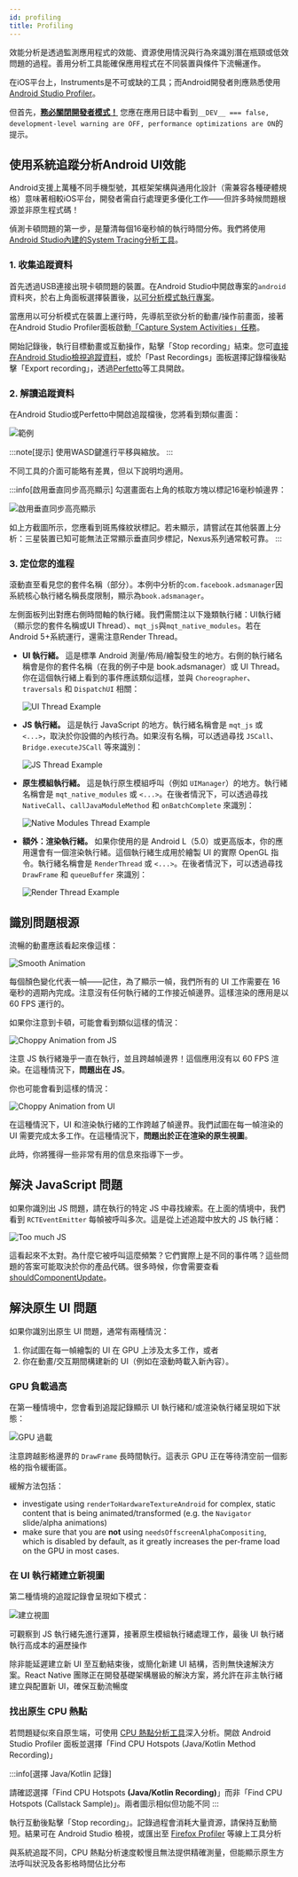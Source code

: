 ```yaml
---
id: profiling
title: Profiling
---
```


效能分析是透過監測應用程式的效能、資源使用情況與行為來識別潛在瓶頸或低效問題的過程。善用分析工具能確保應用程式在不同裝置與條件下流暢運作。

在iOS平台上，Instruments是不可或缺的工具；而Android開發者則應熟悉使用[Android Studio Profiler](profiling.md#profiling-android-ui-performance-with-system-tracing)。

但首先，[**務必關閉開發者模式！**](performance.md#running-in-development-mode-devtrue) 您應在應用日誌中看到`__DEV__ === false, development-level warning are OFF, performance optimizations are ON`的提示。

## 使用系統追蹤分析Android UI效能

Android支援上萬種不同手機型號，其框架架構與通用化設計（需兼容各種硬體規格）意味著相較iOS平台，開發者需自行處理更多優化工作——但許多時候問題根源並非原生程式碼！

偵測卡頓問題的第一步，是釐清每個16毫秒幀的執行時間分佈。我們將使用[Android Studio內建的System Tracing分析工具](https://developer.android.com/studio/profile)。

### 1. 收集追蹤資料

首先透過USB連接出現卡頓問題的裝置。在Android Studio中開啟專案的`android`資料夾，於右上角面板選擇裝置後，[以可分析模式執行專案](https://developer.android.com/studio/profile#build-and-run)。

當應用以可分析模式在裝置上運行時，先導航至欲分析的動畫/操作前畫面，接著在Android Studio Profiler面板啟動[「Capture System Activities」任務](https://developer.android.com/studio/profile#start-profiling)。

開始記錄後，執行目標動畫或互動操作，點擊「Stop recording」結束。您可[直接在Android Studio檢視追蹤資料](https://developer.android.com/studio/profile/jank-detection)，或於「Past Recordings」面板選擇記錄檔後點擊「Export recording」，透過[Perfetto](https://perfetto.dev/)等工具開啟。

### 2. 解讀追蹤資料

在Android Studio或Perfetto中開啟追蹤檔後，您將看到類似畫面：

![範例](/docs/assets/SystraceExample.png)

:::note[提示]
使用WASD鍵進行平移與縮放。
:::

不同工具的介面可能略有差異，但以下說明均適用。

:::info[啟用垂直同步高亮顯示]
勾選畫面右上角的核取方塊以標記16毫秒幀邊界：

![啟用垂直同步高亮顯示](/docs/assets/SystraceHighlightVSync.png)

如上方截圖所示，您應看到斑馬條紋狀標記。若未顯示，請嘗試在其他裝置上分析：三星裝置已知可能無法正常顯示垂直同步標記，Nexus系列通常較可靠。
:::

### 3. 定位您的進程

滾動直至看見您的套件名稱（部分）。本例中分析的`com.facebook.adsmanager`因系統核心執行緒名稱長度限制，顯示為`book.adsmanager`。

左側面板列出對應右側時間軸的執行緒。我們需關注以下幾類執行緒：UI執行緒（顯示您的套件名稱或UI Thread）、`mqt_js`與`mqt_native_modules`。若在Android 5+系統運行，還需注意Render Thread。

- **UI 執行緒。** 這是標準 Android 測量/佈局/繪製發生的地方。右側的執行緒名稱會是你的套件名稱（在我的例子中是 book.adsmanager）或 UI Thread。你在這個執行緒上看到的事件應該類似這樣，並與 `Choreographer`、`traversals` 和 `DispatchUI` 相關：

  ![UI Thread Example](/docs/assets/SystraceUIThreadExample.png)

- **JS 執行緒。** 這是執行 JavaScript 的地方。執行緒名稱會是 `mqt_js` 或 `<...>`，取決於你設備的內核行為。如果沒有名稱，可以透過尋找 `JSCall`、`Bridge.executeJSCall` 等來識別：

  ![JS Thread Example](/docs/assets/SystraceJSThreadExample.png)

- **原生模組執行緒。** 這是執行原生模組呼叫（例如 `UIManager`）的地方。執行緒名稱會是 `mqt_native_modules` 或 `<...>`。在後者情況下，可以透過尋找 `NativeCall`、`callJavaModuleMethod` 和 `onBatchComplete` 來識別：

  ![Native Modules Thread Example](/docs/assets/SystraceNativeModulesThreadExample.png)

- **額外：渲染執行緒。** 如果你使用的是 Android L（5.0）或更高版本，你的應用還會有一個渲染執行緒。這個執行緒生成用於繪製 UI 的實際 OpenGL 指令。執行緒名稱會是 `RenderThread` 或 `<...>`。在後者情況下，可以透過尋找 `DrawFrame` 和 `queueBuffer` 來識別：

  ![Render Thread Example](/docs/assets/SystraceRenderThreadExample.png)

## 識別問題根源

流暢的動畫應該看起來像這樣：

![Smooth Animation](/docs/assets/SystraceWellBehaved.png)

每個顏色變化代表一幀——記住，為了顯示一幀，我們所有的 UI 工作需要在 16 毫秒的週期內完成。注意沒有任何執行緒的工作接近幀邊界。這樣渲染的應用是以 60 FPS 運行的。

如果你注意到卡頓，可能會看到類似這樣的情況：

![Choppy Animation from JS](/docs/assets/SystraceBadJS.png)

注意 JS 執行緒幾乎一直在執行，並且跨越幀邊界！這個應用沒有以 60 FPS 渲染。在這種情況下，**問題出在 JS**。

你也可能會看到這樣的情況：

![Choppy Animation from UI](/docs/assets/SystraceBadUI.png)

在這種情況下，UI 和渲染執行緒的工作跨越了幀邊界。我們試圖在每一幀渲染的 UI 需要完成太多工作。在這種情況下，**問題出於正在渲染的原生視圖**。

此時，你將獲得一些非常有用的信息來指導下一步。

## 解決 JavaScript 問題

如果你識別出 JS 問題，請在執行的特定 JS 中尋找線索。在上面的情境中，我們看到 `RCTEventEmitter` 每幀被呼叫多次。這是從上述追蹤中放大的 JS 執行緒：

![Too much JS](/docs/assets/SystraceBadJS2.png)

這看起來不太對。為什麼它被呼叫這麼頻繁？它們實際上是不同的事件嗎？這些問題的答案可能取決於你的產品代碼。很多時候，你會需要查看 [shouldComponentUpdate](https://reactjs.org/docs/react-component.html#shouldcomponentupdate)。

## 解決原生 UI 問題

如果你識別出原生 UI 問題，通常有兩種情況：

1. 你試圖在每一幀繪製的 UI 在 GPU 上涉及太多工作，或者
2. 你在動畫/交互期間構建新的 UI（例如在滾動時載入新內容）。

### GPU 負載過高

在第一種情境中，您會看到追蹤記錄顯示 UI 執行緒和/或渲染執行緒呈現如下狀態：

![GPU 過載](/docs/assets/SystraceBadUI.png)

注意跨越影格邊界的 `DrawFrame` 長時間執行。這表示 GPU 正在等待清空前一個影格的指令緩衝區。

緩解方法包括：

- investigate using `renderToHardwareTextureAndroid` for complex, static content that is being animated/transformed (e.g. the `Navigator` slide/alpha animations)
- make sure that you are **not** using `needsOffscreenAlphaCompositing`, which is disabled by default, as it greatly increases the per-frame load on the GPU in most cases.

### 在 UI 執行緒建立新視圖

第二種情境的追蹤記錄會呈現如下模式：

![建立視圖](/docs/assets/SystraceBadCreateUI.png)

可觀察到 JS 執行緒先進行運算，接著原生模組執行緒處理工作，最後 UI 執行緒執行高成本的遍歷操作

除非能延遲建立新 UI 至互動結束後，或簡化新建 UI 結構，否則無快速解決方案。React Native 團隊正在開發基礎架構層級的解決方案，將允許在非主執行緒建立與配置新 UI，確保互動流暢度

### 找出原生 CPU 熱點

若問題疑似來自原生端，可使用 [CPU 熱點分析工具](https://developer.android.com/studio/profile/record-java-kotlin-methods)深入分析。開啟 Android Studio Profiler 面板並選擇「Find CPU Hotspots (Java/Kotlin Method Recording)」

:::info[選擇 Java/Kotlin 記錄]

請確認選擇「Find CPU Hotspots **(Java/Kotlin Recording)**」而非「Find CPU Hotspots (Callstack Sample)」。兩者圖示相似但功能不同
:::

執行互動後點擊「Stop recording」。記錄過程會消耗大量資源，請保持互動簡短。結果可在 Android Studio 檢視，或匯出至 [Firefox Profiler](https://profiler.firefox.com/) 等線上工具分析

與系統追蹤不同，CPU 熱點分析速度較慢且無法提供精確測量，但能顯示原生方法呼叫狀況及各影格時間佔比分布